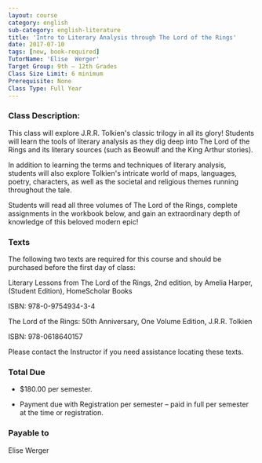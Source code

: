 ```yaml
---
layout: course
category: english
sub-category: english-literature
title: 'Intro to Literary Analysis through The Lord of the Rings'
date: 2017-07-10
tags: [new, book-required]
TutorName: 'Elise  Werger'
Target Group: 9th – 12th Grades
Class Size Limit: 6 minimum
Prerequisite: None
Class Type: Full Year
---
```


### Class Description:
This class will explore J.R.R. Tolkien's classictrilogy in all its glory! Students will learn the tools of literary analysis as they dig deep into The Lord of the Rings and its literary sources (such as Beowulf and the King Arthur stories).In addition to learning the terms and techniques of literary analysis, students will also explore Tolkien's intricate world of maps, languages, poetry, characters, as well as the societal and religious themes running throughout the tale.Students will read all three volumes of The Lord of the Rings, complete assignments in the workbook below, and gain an extraordinary depth of knowledge of this beloved modern epic!

### Texts
The following two texts are required for this course and should be purchased before the first day of class:Literary Lessons from The Lord of the Rings, 2nd edition, by Amelia Harper, (Student Edition), HomeScholar BooksISBN: 978-0-9754934-3-4The Lord of the Rings: 50th Anniversary, One Volume Edition, J.R.R. Tolkien ISBN: 978-0618640157Please contact the Instructor if you need assistance locating these texts.
### Total Due
* $180.00 per semester.

* Payment due with Registration per semester – paid in full per semester at the time or registration.

### Payable to
Elise Werger